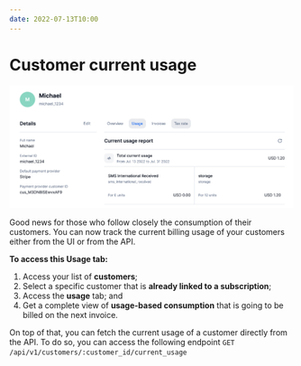 ```yaml
---
date: 2022-07-13T10:00
---
```


# Customer current usage
![Current Usage](../static/img/current-usage.png)

Good news for those who follow closely the consumption of their customers. You can now track the current billing usage of your customers either from the UI or from the API.

**To access this Usage tab:**
1. Access your list of **customers**;
2. Select a specific customer that is **already linked to a subscription**;
3. Access the **usage** tab; and
4. Get a complete view of **usage-based consumption** that is going to be billed on the next invoice.

On top of that, you can fetch the current usage of a customer directly from the API. To do so, you can access the following endpoint `GET /api/v1/customers/:customer_id/current_usage`